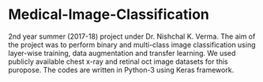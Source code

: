 # Medical-Image-Classification
2nd year summer (2017-18) project under Dr. Nishchal K. Verma. The aim of the project was to perform binary and multi-class image classification using layer-wise training, data augmentation and transfer learning. We used publicly available chest x-ray and retinal oct image datasets for this puropose. The codes are written in Python-3 using Keras framework.
